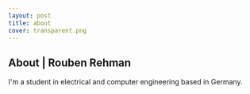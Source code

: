```yaml
---
layout: post
title: about
cover: transparent.png
---
```


## About | Rouben Rehman
I'm a student in electrical and computer engineering based in Germany.
